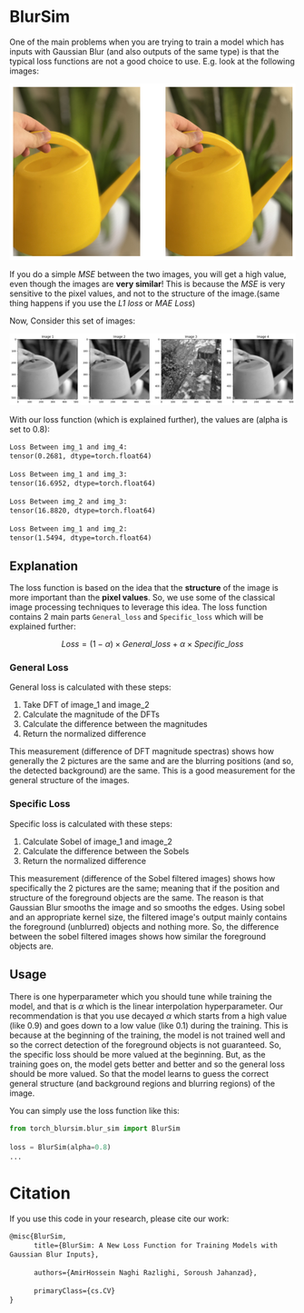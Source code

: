 # BlurSim
One of the main problems when you are trying to train a model which has inputs with Gaussian Blur (and also outputs of the same type) is that the typical loss functions are not a good choice to use. E.g. look at the following images:

<div align="center">
  <img src="./Two_Blurs.png" width="auto" height="auto" />
</div>

If you do a simple _MSE_ between the two images, you will get a high value, even though the images are **very similar**! This is because the _MSE_ is very sensitive to the pixel values, and not to the structure of the image.(same thing happens if you use the _L1 loss_ or _MAE Loss_)

Now, Consider this set of images:

<div align="center">
  <img src="./4_Images.png" width="auto" height="auto"/>
</div>

With our loss function (which is explained further), the values are (alpha is set to 0.8):
```
Loss Between img_1 and img_4:
tensor(0.2681, dtype=torch.float64)

Loss Between img_1 and img_3:
tensor(16.6952, dtype=torch.float64)

Loss Between img_2 and img_3:
tensor(16.8820, dtype=torch.float64)

Loss Between img_1 and img_2:
tensor(1.5494, dtype=torch.float64)
```

## Explanation
The loss function is based on the idea that the **structure** of the image is more important than the **pixel values**. So, we use some of the classical image processing techniques to leverage this idea. The loss function contains 2 main parts `General_loss` and `Specific_loss` which will be explained further:

$$ Loss = (1 - \alpha) \times General\_loss + \alpha \times Specific\_loss $$

### General Loss
General loss is calculated with these steps:

1. Take DFT of image_1 and image_2
2. Calculate the magnitude of the DFTs
3. Calculate the difference between the magnitudes
4. Return the normalized difference
   
This measurement (difference of DFT magnitude spectras) shows how generally the 2 pictures are the same and are the blurring positions (and so, the detected background) are the same. This is a good measurement for the general structure of the images.

### Specific Loss
Specific loss is calculated with these steps:

1. Calculate Sobel of image_1 and image_2
2. Calculate the difference between the Sobels
3. Return the normalized difference

This measurement (difference of the Sobel filtered images) shows how specifically the 2 pictures are the same; meaning that if the position and structure of the foreground objects are the same. The reason is that Gaussian Blur smooths the image and so smooths the edges. Using sobel and an appropriate kernel size, the filtered image's output mainly contains the foreground (unblurred) objects and nothing more. So, the difference between the sobel filtered images shows how similar the foreground objects are.

## Usage
There is one hyperparameter which you should tune while training the model, and that is $\alpha$ which is the linear interpolation hyperparameter. Our recommendation is that you use decayed $\alpha$ which starts from a high value (like 0.9) and goes down to a low value (like 0.1) during the training. This is because at the beginning of the training, the model is not trained well and so the correct detection of the foreground objects is not guaranteed. So, the specific loss should be more valued at the beginning. But, as the training goes on, the model gets better and better and so the general loss should be more valued. So that the model learns to guess the correct general structure (and background regions and blurring regions) of the image.

You can simply use the loss function like this:
```python
from torch_blursim.blur_sim import BlurSim

loss = BlurSim(alpha=0.8)
...
```

# Citation
If you use this code in your research, please cite our work:
```
@misc{BlurSim,
      title={BlurSim: A New Loss Function for Training Models with Gaussian Blur Inputs},
      
      authors={AmirHossein Naghi Razlighi, Soroush Jahanzad},

      primaryClass={cs.CV}
}
```